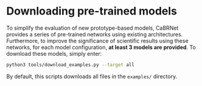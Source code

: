 # Downloading pre-trained models
To simplify the evaluation of new prototype-based models, CaBRNet provides a series of pre-trained networks using
existing architectures. Furthermore, to improve the significance of scientific results using these networks, for each model configuration, 
**at least 3 models are provided**.
To download these models, simply enter:
```bash
python3 tools/download_examples.py --target all
```
By default, this scripts downloads all files in the `examples/` directory.

